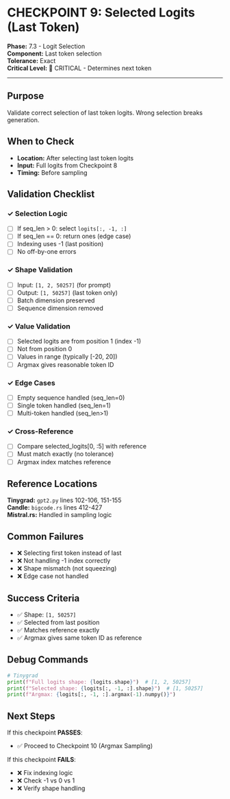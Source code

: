 # CHECKPOINT 9: Selected Logits (Last Token)

**Phase:** 7.3 - Logit Selection  
**Component:** Last token selection  
**Tolerance:** Exact  
**Critical Level:** 🔴 CRITICAL - Determines next token

---

## Purpose

Validate correct selection of last token logits. Wrong selection breaks generation.

## When to Check

- **Location:** After selecting last token logits
- **Input:** Full logits from Checkpoint 8
- **Timing:** Before sampling

## Validation Checklist

### ✓ Selection Logic
- [ ] If seq_len > 0: select `logits[:, -1, :]`
- [ ] If seq_len == 0: return ones (edge case)
- [ ] Indexing uses -1 (last position)
- [ ] No off-by-one errors

### ✓ Shape Validation
- [ ] Input: `[1, 2, 50257]` (for prompt)
- [ ] Output: `[1, 50257]` (last token only)
- [ ] Batch dimension preserved
- [ ] Sequence dimension removed

### ✓ Value Validation
- [ ] Selected logits are from position 1 (index -1)
- [ ] Not from position 0
- [ ] Values in range (typically [-20, 20])
- [ ] Argmax gives reasonable token ID

### ✓ Edge Cases
- [ ] Empty sequence handled (seq_len=0)
- [ ] Single token handled (seq_len=1)
- [ ] Multi-token handled (seq_len>1)

### ✓ Cross-Reference
- [ ] Compare selected_logits[0, :5] with reference
- [ ] Must match exactly (no tolerance)
- [ ] Argmax index matches reference

## Reference Locations

**Tinygrad:** `gpt2.py` lines 102-106, 151-155  
**Candle:** `bigcode.rs` lines 412-427  
**Mistral.rs:** Handled in sampling logic

## Common Failures

- ❌ Selecting first token instead of last
- ❌ Not handling -1 index correctly
- ❌ Shape mismatch (not squeezing)
- ❌ Edge case not handled

## Success Criteria

- ✅ Shape: `[1, 50257]`
- ✅ Selected from last position
- ✅ Matches reference exactly
- ✅ Argmax gives same token ID as reference

## Debug Commands

```python
# Tinygrad
print(f"Full logits shape: {logits.shape}")  # [1, 2, 50257]
print(f"Selected shape: {logits[:, -1, :].shape}")  # [1, 50257]
print(f"Argmax: {logits[:, -1, :].argmax(-1).numpy()}")
```

## Next Steps

If this checkpoint **PASSES**:
- ✅ Proceed to Checkpoint 10 (Argmax Sampling)

If this checkpoint **FAILS**:
- ❌ Fix indexing logic
- ❌ Check -1 vs 0 vs 1
- ❌ Verify shape handling
